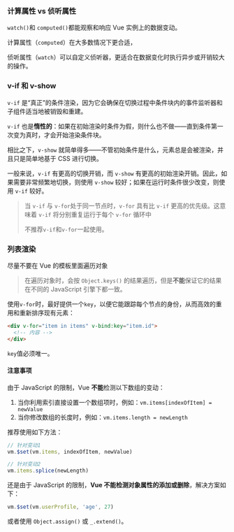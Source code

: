 ### 计算属性 vs 侦听属性

`watch()`和 `computed()`都能观察和响应 Vue 实例上的数据变动。

计算属性（`computed`）在大多数情况下更合适，

侦听属性（`watch`）可以自定义侦听器，更适合在数据变化时执行异步或开销较大的操作。



### v-if 和 v-show

`v-if` 是“真正”的条件渲染，因为它会确保在切换过程中条件块内的事件监听器和子组件适当地被销毁和重建。

`v-if` 也是**惰性的**：如果在初始渲染时条件为假，则什么也不做——直到条件第一次变为真时，才会开始渲染条件块。

相比之下，`v-show` 就简单得多——不管初始条件是什么，元素总是会被渲染，并且只是简单地基于 CSS 进行切换。

一般来说，`v-if` 有更高的切换开销，而 `v-show` 有更高的初始渲染开销。因此，如果需要非常频繁地切换，则使用 `v-show` 较好；如果在运行时条件很少改变，则使用 `v-if` 较好。

> 当 `v-if` 与 `v-for`处于同一节点时，`v-for` 具有比 `v-if` 更高的优先级。这意味着 `v-if` 将分别重复运行于每个 `v-for` 循环中
>
> 不推荐`v-if`和`v-for`一起使用。



### 列表渲染

尽量不要在 Vue 的模板里面遍历对象

> 在遍历对象时，会按 `Object.keys()` 的结果遍历，但是**不能**保证它的结果在不同的 JavaScript 引擎下都一致。

使用`v-for`时，最好提供一个`key`，以便它能跟踪每个节点的身份，从而高效的重用和重新排序现有元素：

```html
<div v-for="item in items" v-bind:key="item.id">
  <!-- 内容 -->
</div>
```

`key`值必须唯一。

#### 注意事项

由于 JavaScript 的限制，Vue **不能**检测以下数组的变动：

1. 当你利用索引直接设置一个数组项时，例如：`vm.items[indexOfItem] = newValue`
2. 当你修改数组的长度时，例如：`vm.items.length = newLength`

推荐使用如下方法：

```js
// 针对变动1
vm.$set(vm.items, indexOfItem, newValue)

// 针对变动2
vm.items.splice(newLength)
```

还是由于 JavaScript 的限制，**Vue 不能检测对象属性的添加或删除**，解决方案如下：

```js
vm.$set(vm.userProfile, 'age', 27)
```

或者使用 `Object.assign()` 或 `_.extend()`。